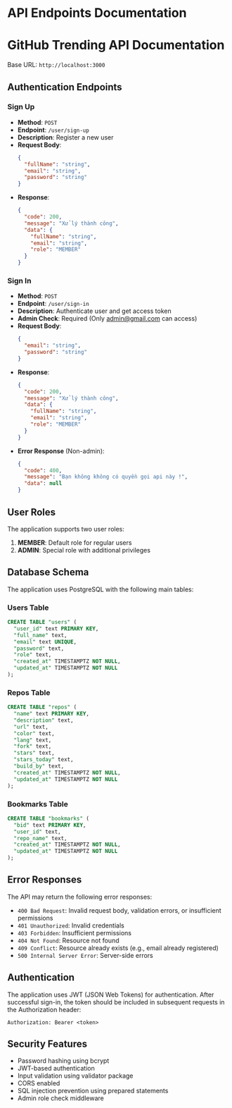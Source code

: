 # API Endpoints Documentation

# GitHub Trending API Documentation

Base URL: `http://localhost:3000`

## Authentication Endpoints

### Sign Up

- **Method**: `POST`
- **Endpoint**: `/user/sign-up`
- **Description**: Register a new user
- **Request Body**:
  ```json
  {
    "fullName": "string",
    "email": "string",
    "password": "string"
  }
  ```
- **Response**:
  ```json
  {
    "code": 200,
    "message": "Xử lý thành công",
    "data": {
      "fullName": "string",
      "email": "string",
      "role": "MEMBER"
    }
  }
  ```

### Sign In

- **Method**: `POST`
- **Endpoint**: `/user/sign-in`
- **Description**: Authenticate user and get access token
- **Admin Check**: Required (Only admin@gmail.com can access)
- **Request Body**:
  ```json
  {
    "email": "string",
    "password": "string"
  }
  ```
- **Response**:
  ```json
  {
    "code": 200,
    "message": "Xử lý thành công",
    "data": {
      "fullName": "string",
      "email": "string",
      "role": "MEMBER"
    }
  }
  ```
- **Error Response** (Non-admin):
  ```json
  {
    "code": 400,
    "message": "Bạn không không có quyền gọi api này !",
    "data": null
  }
  ```

## User Roles

The application supports two user roles:

1. **MEMBER**: Default role for regular users
2. **ADMIN**: Special role with additional privileges

## Database Schema

The application uses PostgreSQL with the following main tables:

### Users Table

```sql
CREATE TABLE "users" (
  "user_id" text PRIMARY KEY,
  "full_name" text,
  "email" text UNIQUE,
  "password" text,
  "role" text,
  "created_at" TIMESTAMPTZ NOT NULL,
  "updated_at" TIMESTAMPTZ NOT NULL
);
```

### Repos Table

```sql
CREATE TABLE "repos" (
  "name" text PRIMARY KEY,
  "description" text,
  "url" text,
  "color" text,
  "lang" text,
  "fork" text,
  "stars" text,
  "stars_today" text,
  "build_by" text,
  "created_at" TIMESTAMPTZ NOT NULL,
  "updated_at" TIMESTAMPTZ NOT NULL
);
```

### Bookmarks Table

```sql
CREATE TABLE "bookmarks" (
  "bid" text PRIMARY KEY,
  "user_id" text,
  "repo_name" text,
  "created_at" TIMESTAMPTZ NOT NULL,
  "updated_at" TIMESTAMPTZ NOT NULL
);
```

## Error Responses

The API may return the following error responses:

- `400 Bad Request`: Invalid request body, validation errors, or insufficient permissions
- `401 Unauthorized`: Invalid credentials
- `403 Forbidden`: Insufficient permissions
- `404 Not Found`: Resource not found
- `409 Conflict`: Resource already exists (e.g., email already registered)
- `500 Internal Server Error`: Server-side errors

## Authentication

The application uses JWT (JSON Web Tokens) for authentication. After successful sign-in, the token should be included in subsequent requests in the Authorization header:

```
Authorization: Bearer <token>
```

## Security Features

- Password hashing using bcrypt
- JWT-based authentication
- Input validation using validator package
- CORS enabled
- SQL injection prevention using prepared statements
- Admin role check middleware
